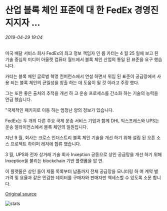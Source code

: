 # 산업 블록 체인 표준에 대 한 FedEx 경영진 지지자 ...

###### 2019-04-29 19:04

미국 배달 서비스 회사 FedEx의 최고 정보 책임자 인 롭 카터는 4 월 25 일에 보고 된 기술 중심의 미디어 아울렛 컴퓨터 월드에서 블록 체인 산업의 통일 된 표준을 요구 했습니다.

카터는 블록 체인 글로벌 혁명 컨퍼런스에서 연설 하면서 위임 된 표준이 공급망에서 사용 되는 블록 체인의 균일성을 창출 하는 데 도움이 될 것 이라고 주장 했다.

그는 또한 좋은 출처의 추적을 개선 하 고 운송 프로세스를 간소화 하는 기술의 능력을 언급 했습니다.

"국제적인 패키지로 이동 하는 엄청난 양의 정보가 있습니다.

FedEx는 두 개의 다른 주요 국제 운송 서비스 기업과 함께 DHL 익스프레스와 UPS는 운송 얼라이언스에서 블록 체인의 일원입니다.

지난 9 월, 회사는 크로스 인더스트리 블록 체인 기술을 개선 하기 위해 설립 된 오픈 소스 프로젝트 하이퍼 레저에 합류 했습니다.

3 월, UPS와 전자 상거래 기술 회사 Inxeption 공동으로 상인 공급망을 개선 하기 위해 Inxeption을 불리는 blockchain 기반 플랫폼을 압 연.

이 플랫폼은 상인 들이 제품 목록부터 납품까지 전체 공급망을 모니터링 하 여 계약 별 가격 및 요율과 같은 민감한 데이터를 구매자와 판매자만 액세스할 수 있도록 소문 합니다.

[Original source](https://cointelegraph.com/news/fedex-executive-advocates-for-industry-blockchain-standards)

![stats](https://c.statcounter.com/11760860/0/a89fa40b/1/ "stats")